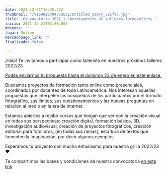 ```yaml
---
date: 2021-12-21T16:25:32Z
thumbnail: "/v1640107947/2021/Untitled_story_v2ifc7.jpg"
title: 'Convocatoria 2022 | Coordinadorxs de talleres fotográficos '
inicio: 2021-12-21T03:00:00Z
docente: ''
lugar: Online
mercadopago_link: ''
finalizado: false

---
```

¡Hola! Te invitamos a participar como tallerista en nuestros próximos talleres 2022/23.

[Podés enviarnos tu propuesta hasta el domingo 23 de enero en este enlace.](https://docs.google.com/forms/d/16MHTkV2hQf3b5gYvByGTsnX_b0Xoz-BSEr_sRyiYzns/edit)

Buscamos proyectos de formación tanto online como presenciales, coordinados por docentes de toda Latinoamérica. Nos interesan aquellas propuestas que interpelen las búsquedas de lxs participantxs por el formato fotográfico, sus límites, sus cuestionamientos y las nuevas preguntas en relación al medio en la era de internet.

Estamos abiertxs a recibir cursos que tengan que ver con la creación visual en todas sus perspectivas: creación digital, formación básica, 3D, investigación audiovisual, creación de proyectos fotográficos, creación editorial para fotolibros, (en todas sus ramas), escritura de textos que fomenten la imaginación, por decir algunos ejemplos.

Esperamos tu proyecto con mucho entusiasmo para nuestra grilla 2022/23 ♥

Te compartimos las bases y condiciones de nuestra convocatoria [en este link](https://tinyurl.com/basesFreezer2022) 